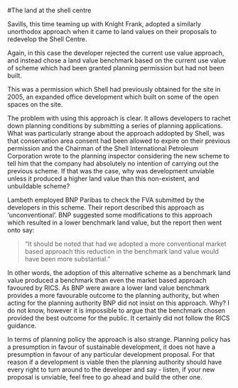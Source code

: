 #The land at the shell centre

Savills, this time teaming up with Knight Frank, adopted a similarly unorthodox approach when it came to land values on their proposals to redevelop the Shell Centre.

Again, in this case the developer rejected the current use value approach, and instead chose a land value benchmark based on the current use value of scheme which had been granted planning permission but had not been built. 

This was a permission which Shell had previously obtained for the site in 2005, an expanded office development which built on some of the open spaces on the site.  

The problem with using this approach is clear. It allows developers to rachet down planning conditions by submitting a series of planning applications. What was particularly strange about the approach addopted by Shell, was that conservation area consent had been allowed to expire on their previous permission and the Chairman of the Shell International Petroleum Corporation wrote to the planning inspector considering the new scheme to tell him that the company had absolutely no intention of carrying out the previous scheme. If that was the case, why was development unviable unless it produced a higher land value than this non-existent, and unbuildable scheme? 

Lambeth employed BNP Paribas to check the FVA submitted by the developers in this scheme. Their report described this approach as ‘unconventional’. BNP suggested some modifications to this approach which resulted in a lower benchmark land value, but the report then went onto say: 

>“It should be noted that had we adopted a more conventional market based approach this reduction in the benchmark land value would have been more substantial.”

In other words, the adoption of this alternative scheme as a benchmark land value produced a benchmark than even the market based approach favoured by RICS. As BNP were aware a lower land value benchmark provides a more favourable outcome to the planning authority, but when acting for the planning authority BNP did not insist on this approach. Why? I do not know, however it is impossible to argue that the benchmark chosen provided the best outcome for the public. It certainly did not follow the RICS guidance. 

In terms of planning policy the approach is also strange. Planning policy has a presumption in favour of sustainable development, it does not have a presumption in favour of any particular development proposal. For that reason if a development is viable then the planning authority should have every right to turn around to the developer and say - listen, if your new proposal is unviable, feel free to go ahead and build the other one.